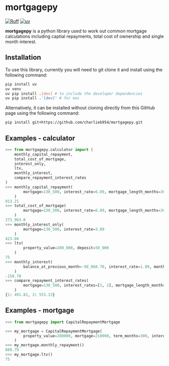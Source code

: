 # mortgagepy

[![Ruff](https://img.shields.io/endpoint?url=https://raw.githubusercontent.com/astral-sh/ruff/main/assets/badge/v2.json)](https://github.com/astral-sh/ruff)
[![uv](https://img.shields.io/endpoint?url=https://raw.githubusercontent.com/astral-sh/uv/main/assets/badge/v0.json)](https://github.com/astral-sh/uv)

**mortgagepy** is a python library used to work out common mortgage calculations
including captial repayments, total cost of ownership and single month interest.

## Installation

To use this library, currently you will need to git clone it and install using
the following command:

```bash
pip install uv
uv venv
uv pip install .[dev] # to include the developer dependencies
uv pip install .'[dev]' # for mac
```

Alternatively, it can be installed without cloning directly from this GitHub
page using the following command:

```bash
pip install git+https://github.com/charlieb954/mortgagepy.git
```

## Examples - calculator

```python
>>> from mortgagepy.calculator import (
    monthly_capital_repayment,
    total_cost_of_mortgage,
    interest_only,
    ltv,
    monthly_interest,
    compare_repayment_interest_rates
)
>>> monthly_capital_repayment(
        mortgage=130_500, interest_rate=6.89, mortgage_length_months=300
    )
913.21
>>> total_cost_of_mortgage(
        mortgage=130_500, interest_rate=6.89, mortgage_length_months=300
    )
273_963.0
>>> monthly_interest_only(
        mortgage=130_500, interest_rate=3.89
    )
423.04
>>> ltv(
        property_value=200_000, deposit=50_000
    )
75
>>> monthly_interest(
        balance_at_previous_month=-98_868.70, interest_rate=1.89, month=10, year=2023
    )
-158.70
>>> compare_repayment_interest_rates(
        mortgage=130_500, interest_rates=[1, 2], mortgage_length_months=300
    )
{1: 491.82, 2: 553.13}
```

## Examples - mortgage
```python
>>> from mortgagepy import CapitalRepaymentMortgage

>>> my_mortgage = CapitalRepaymentMortgage(
        property_value=280000, mortgage=210000, term_months=300, interest_rate=1.8
    )
>>> my_mortgage.monthly_repayment()
869.79
>>> my_mortgage.ltv()
75
```